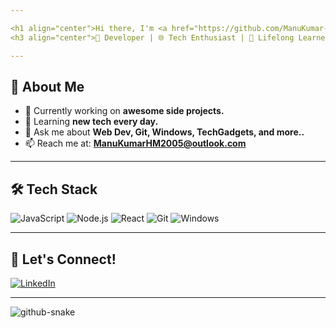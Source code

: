 ```yaml
---

<h1 align="center">Hi there, I'm <a href="https://github.com/ManuKumar-05">Manu Kumar</a> :)</h1>
<h3 align="center">🚀 Developer | 🌐 Tech Enthusiast | 🧠 Lifelong Learner</h3>

---
```


## 🧠 About Me

- 🔭 Currently working on **awesome side projects.**
- 🌱 Learning **new tech every day.**
- 💬 Ask me about **Web Dev, Git, Windows, TechGadgets, and more..**
- 📫 Reach me at: **ManuKumarHM2005@outlook.com**

---

## 🛠️ Tech Stack

<!--   ![HTML5](https://img.shields.io/badge/HTML5-E34F26?style=for-the-badge&logo=html5&logoColor=white)
![CSS3](https://img.shields.io/badge/CSS3-1572B6?style=for-the-badge&logo=css3&logoColor=white) -->
![JavaScript](https://img.shields.io/badge/JavaScript-F7DF1E?style=for-the-badge&logo=javascript&logoColor=black)
![Node.js](https://img.shields.io/badge/Node.js-339933?style=for-the-badge&logo=nodedotjs&logoColor=white)
![React](https://img.shields.io/badge/React-20232A?style=for-the-badge&logo=react&logoColor=61DAFB)
![Git](https://img.shields.io/badge/Git-F05032?style=for-the-badge&logo=git&logoColor=white)
![Windows](https://img.shields.io/badge/Windows-0078D6?style=for-the-badge&logo=windows&logoColor=white)
<!--  ![Linux](https://img.shields.io/badge/Linux-FCC624?style=for-the-badge&logo=linux&logoColor=black)  -->

---

## 🔗 Let's Connect!

[![LinkedIn](https://img.shields.io/badge/-LinkedIn-0077B5?style=flat-square&logo=Linkedin&logoColor=white)](https://www.linkedin.com/in/manukumar-nov05)

<!--
[![Twitter](https://img.shields.io/badge/-Twitter-1DA1F2?style=flat-square&logo=twitter&logoColor=white)](https://twitter.com/YOUR_USERNAME)
[![Instagram](https://img.shields.io/badge/-Instagram-E4405F?style=flat-square&logo=instagram&logoColor=white)](https://instagram.com/YOUR_USERNAME)
[![Portfolio](https://img.shields.io/badge/-Portfolio-black?style=flat-square&logo=firefox&logoColor=white)](https://your-portfolio.com)
-->
---
<picture>
  <source media="(prefers-color-scheme: dark)" srcset="https://raw.githubusercontent.com/tobiasmeyhoefer/tobiasmeyhoefer/output/github-snake-dark.svg" />
  <source media="(prefers-color-scheme: light)" srcset="https://raw.githubusercontent.com/tobiasmeyhoefer/tobiasmeyhoefer/output/github-snake.svg" />
  <img alt="github-snake" src="https://raw.githubusercontent.com/tobiasmeyhoefer/tobiasmeyhoefer/output/github-snake.svg" />
</picture>
